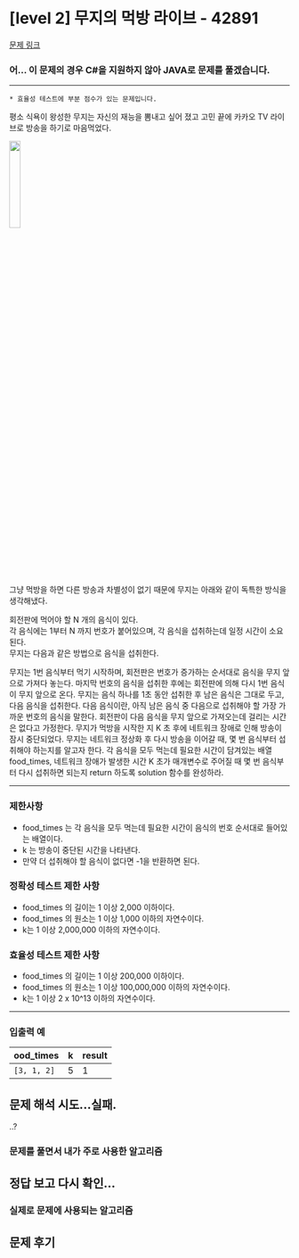 # [level 2] 무지의 먹방 라이브 - 42891
[문제 링크](https://school.programmers.co.kr/learn/courses/30/lessons/42891)  
### 어... 이 문제의 경우 C#을 지원하지 않아 JAVA로 문제를 풀겠습니다.

---
`* 효율성 테스트에 부분 점수가 있는 문제입니다.`

평소 식욕이 왕성한 무지는 자신의 재능을 뽐내고 싶어 졌고 고민 끝에 카카오 TV 라이브로 방송을 하기로 마음먹었다.

<img src=https://grepp-programmers.s3.amazonaws.com/files/production/10f4f72c93/1d932bfc-8082-4b7e-b30d-ab46bf71a9f2.png width="20%" height="20%"/>  

그냥 먹방을 하면 다른 방송과 차별성이 없기 때문에 무지는 아래와 같이 독특한 방식을 생각해냈다.

회전판에 먹어야 할 N 개의 음식이 있다.  
각 음식에는 1부터 N 까지 번호가 붙어있으며, 각 음식을 섭취하는데 일정 시간이 소요된다.  
무지는 다음과 같은 방법으로 음식을 섭취한다.

무지는 1번 음식부터 먹기 시작하며, 회전판은 번호가 증가하는 순서대로 음식을 무지 앞으로 가져다 놓는다.
마지막 번호의 음식을 섭취한 후에는 회전판에 의해 다시 1번 음식이 무지 앞으로 온다.
무지는 음식 하나를 1초 동안 섭취한 후 남은 음식은 그대로 두고, 다음 음식을 섭취한다.
다음 음식이란, 아직 남은 음식 중 다음으로 섭취해야 할 가장 가까운 번호의 음식을 말한다.
회전판이 다음 음식을 무지 앞으로 가져오는데 걸리는 시간은 없다고 가정한다.
무지가 먹방을 시작한 지 K 초 후에 네트워크 장애로 인해 방송이 잠시 중단되었다.
무지는 네트워크 정상화 후 다시 방송을 이어갈 때, 몇 번 음식부터 섭취해야 하는지를 알고자 한다.
각 음식을 모두 먹는데 필요한 시간이 담겨있는 배열 food_times, 네트워크 장애가 발생한 시간 K 초가 매개변수로 주어질 때 몇 번 음식부터 다시 섭취하면 되는지 return 하도록 solution 함수를 완성하라.


---
### 제한사항
 - food_times 는 각 음식을 모두 먹는데 필요한 시간이 음식의 번호 순서대로 들어있는 배열이다.
 - k 는 방송이 중단된 시간을 나타낸다.
 - 만약 더 섭취해야 할 음식이 없다면 -1을 반환하면 된다.
### 정확성 테스트 제한 사항
 - food_times 의 길이는 1 이상 2,000 이하이다.
 - food_times 의 원소는 1 이상 1,000 이하의 자연수이다.
 - k는 1 이상 2,000,000 이하의 자연수이다.
### 효율성 테스트 제한 사항
 - food_times 의 길이는 1 이상 200,000 이하이다.
 - food_times 의 원소는 1 이상 100,000,000 이하의 자연수이다.
 - k는 1 이상 2 x 10^13 이하의 자연수이다.

---
### 입출력 예
|ood_times|k|result|
|-|-|-|
|`[3, 1, 2]`|5|1|

## 문제 해석 시도...실패.
..?


### 문제를 풀면서 내가 주로 사용한 알고리즘


## 정답 보고 다시 확인...





### 실제로 문제에 사용되는 알고리즘  

  
## 문제 후기 
